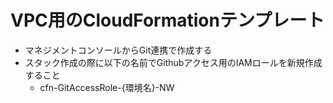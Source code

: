 # VPC用のCloudFormationテンプレート
 * マネジメントコンソールからGit連携で作成する
 * スタック作成の際に以下の名前でGithubアクセス用のIAMロールを新規作成すること
     - cfn-GitAccessRole-{環境名}-NW
